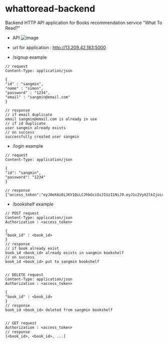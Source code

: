 # whattoread-backend
Backend HTTP API application for Books recommendation service "What To Read?"

- API
![image](https://user-images.githubusercontent.com/68796085/120313846-83544680-c315-11eb-9cd1-4dd774bc669e.png)


- url for application : http://13.209.42.183:5000

- /signup example


```
// request
Content-Type: application/json

{
"id" : "sangmin",
"name" : "simon",
"password" : "1234",
"email" : "sangmin@email.com"
}

// response
// if email duplicate
email sangmin@email.com is already in use
// if id duplicate
user sangmin already exists
// on success
successfully created user sangmin
```


- /login example

```
// request
Content-Type: application/json

{
"id": "sangmin",
"password": "1234"
}

// response
{"access_token":"eyJ0eXAiOiJKV1QiLCJhbGciOiJIUzI1NiJ9.eyJ1c2VyX2lkIjoic2FuZ20xaW4iLCJleHAiOjE2MjIyMzI0NTN9.hIEQeWs70rBH7CToraJhTSzDDcsUMaNwEg6iwDVKhYw","user_id":"sangmin"}
```

- /bookshelf example

```
// POST request
Content-Type: application/json
Authorization : <access_token>

{
"book_id" : <book_id>
}
// response
// if book already exist
book_id <book_id> already exists in sangmin bookshelf
// on success
book_id <book_id> put to sangmin bookshelf


// DELETE request
Content-Type: application/json
Authorization : <access_token>

{
"book_id" : <book_id>
}
// response
book_id <book_id> deleted from sangmin bookshelf


// GET request
Authorization : <access_token>
// response
[<book_id>, <book_id>, ...]
```

